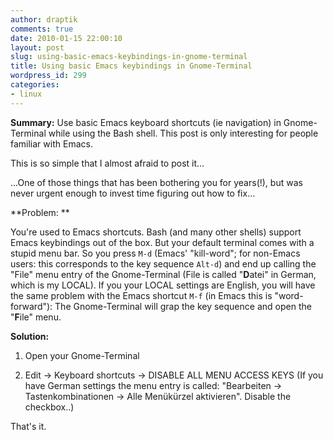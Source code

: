 ```yaml
---
author: draptik
comments: true
date: 2010-01-15 22:00:10
layout: post
slug: using-basic-emacs-keybindings-in-gnome-terminal
title: Using basic Emacs keybindings in Gnome-Terminal
wordpress_id: 299
categories:
- linux
---
```


**Summary:** Use basic Emacs keyboard shortcuts (ie navigation) in Gnome-Terminal while using the Bash shell. This post is only interesting for people familiar with Emacs.

This is so simple that I almost afraid to post it...

...One of those things that has been bothering you for years(!), but was never urgent enough to invest time figuring out how to fix...

**Problem: **

You're used to Emacs shortcuts. Bash (and many other shells) support Emacs keybindings out of the box. But your default terminal comes with a stupid menu bar. So you press `M-d` (Emacs' "kill-word"; for non-Emacs users: this corresponds to the key sequence `Alt-d`) and end up calling the "File" menu entry of the Gnome-Terminal (File is called "**D**atei" in German, which is my LOCAL). If you your LOCAL settings are English, you will have the same problem with the Emacs shortcut `M-f` (in Emacs this is "word-forward"): The Gnome-Terminal will grap the key sequence and open the "**F**ile" menu.

**Solution:**



	
  1. Open your Gnome-Terminal

	
  2. Edit -> Keyboard shortcuts -> DISABLE ALL MENU ACCESS KEYS (If you have German settings the menu entry is called: "Bearbeiten -> Tastenkombinationen -> Alle Menükürzel aktivieren". Disable the checkbox..)


That's it.
